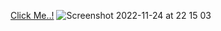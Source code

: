 [Click Me..!](https://tabs-projects.netlify.app)
![Screenshot 2022-11-24 at 22 15 03](https://user-images.githubusercontent.com/101603320/203863939-c896c2d3-bfd4-4837-a7ba-f97ab8f10a3f.png)
